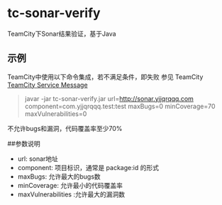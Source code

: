 # tc-sonar-verify
TeamCity下Sonar结果验证，基于Java

## 示例
TeamCity中使用以下命令集成，若不满足条件，即失败
参见 TeamCity [TeamCity Service Message](https://confluence.jetbrains.com/display/TCD9/Build+Script+Interaction+with+TeamCity?&_ga=2.40264418.1506726782.1573278037-1889108018.1569807688#BuildScriptInteractionwithTeamCity-reportingMessagesForBuildLogReportingMessagesForBuildLog)
>javar -jar tc-sonar-verify.jar url=http://sonar.yjjqrqqq.com  component=com.yjjqrqqq.test:test  maxBugs=0  minCoverage=70  maxVulnerabilities=0

不允许bugs和漏洞，代码覆盖率至少70%

##参数说明
+ url: sonar地址 
+ component: 项目标识，通常是  package:id 的形式
+ maxBugs: 允许最大的bugs数
+ minCoverage: 允许最小的代码覆盖率
+ maxVulnerabilities :允许最大的漏洞数

